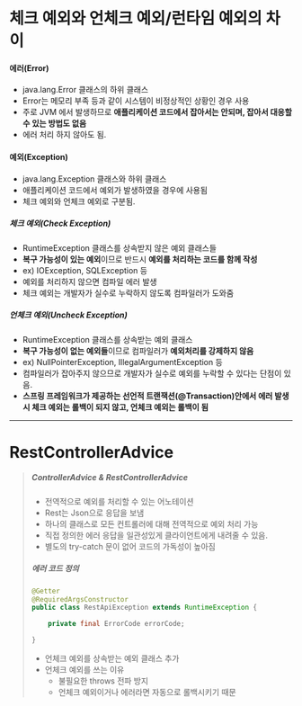 # 체크 예외와 언체크 예외/런타임 예외의 차이

#### 에러(Error)

- java.lang.Error 클래스의 하위 클래스
- Error는 메모리 부족 등과 같이 시스템이 비정상적인 상황인 경우 사용
- 주로 JVM 에서 발생하므로 **애플리케이션 코드에서 잡아서는 안되며, 잡아서 대응할 수 있는 방법도 없음**
- 에러 처리 하지 않아도 됨.

#### 예외(Exception)

- java.lang.Exception 클래스와 하위 클래스
- 애플리케이션 코드에서 예외가 발생하였을 경우에 사용됨
- 체크 예외와 언체크 예외로 구분됨.

##### 체크 예외(Check Exception)

- RuntimeException 클래스를 상속받지 않은 예외 클래스들
- **복구 가능성이 있는 예외**이므로 반드시 **예외를 처리하는 코드를 함께 작성**
- ex) IOException, SQLException 등
- 예외를 처리하지 않으면 컴파일 에러 발생
- 체크 예외는 개발자가 실수로 누락하지 않도록 컴파일러가 도와줌

##### 언체크 예외(Uncheck Exception)

- RuntimeException 클래스를 상속받는 예외 클래스
- **복구 가능성이 없는 예외들**이므로 컴파일러가 **예외처리를 강제하지 않음**
- ex) NullPointerException, IllegalArgumentException 등
- 컴파일러가 잡아주지 않으므로 개발자가 실수로 예외를 누락할 수 있다는 단점이 있음.
- **스프링 프레임워크가 제공하는 선언적 트랜잭션(@Transaction)안에서 에러 발생 시 체크 예외는 롤백이 되지 않고, 언체크 예외는 롤백이 됨**



---

# RestControllerAdvice

> ##### ControllerAdvice & RestControllerAdvice
>
> - 전역적으로 예외를 처리할 수 있는 어노테이션
> - Rest는 Json으로 응답을 보냄
> - 하나의 클래스로 모든 컨트롤러에 대해 전역적으로 예외 처리 가능
> - 직접 정의한 에러 응답을 일관성있게 클라이언트에게 내려줄 수 있음.
> - 별도의 try-catch 문이 없어 코드의 가독성이 높아짐
>
> ##### 에러 코드 정의
>
> ```java
> @Getter
> @RequiredArgsConstructor
> public class RestApiException extends RuntimeException {
> 
>     private final ErrorCode errorCode;
> 
> }
> ```
>
> - 언체크 예외를 상속받는 예외 클래스 추가
> - 언체크 예외를 쓰는 이유
>   - 불필요한 throws 전파 방지
>   - 언체크 예외이거나 에러라면 자동으로 롤백시키기 때문



